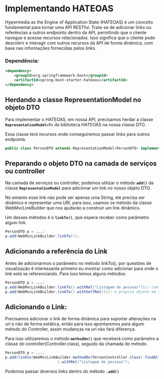 # Implementando HATEOAS

Hypermedia as the Engine of Application State (HATEOAS) é um conceito fundamental para tornar uma API RESTful. Trata-se de adicionar links ou referências a outros endpoints dentro da API, permitindo que o cliente navegue e acesse recursos relacionados.
Isso significa que o cliente pode descobrir e interagir com outros recursos da API de forma dinâmica, com base nas informações fornecidas pelos links.

### Dependência:

```xml
<dependency>
	<groupId>org.springframework.boot</groupId>
	<artifactId>spring-boot-starter-hateoas</artifactId>
</dependency>
```

## Herdando a classe RepresentationModel<T> no objeto DTO

Para implementar o HATEOAS, em nossa API, precisamos herdar a classe **`RepresentationModel<T>`** da biblioteca HATEOAS na nossa classe DTO.

Essa classe terá recursos onde conseguiremos passar links para outros endpoints.

```java
public class PersonDTO extends RepresentationModel<PersonDTO> implements Serializable
```

## Preparando o objeto DTO na camada de serviços ou controller

Na camada de serviços ou controller, podemos utilizar o método **`add()`** da classe **`RepresentationModel`** para adicionar um link no nosso objeto DTO.

No entanto esse link não pode ser apenas uma String, ele precisa ser dinâmico e representar uma URI, para isso, usamos os método da classe WebMvcLinkBuilder que nos ajudarão a construir um link dinâmico.

Um desses métodos é o **`linkTo()`**, que espera receber como parâmetro algum link.

```java
PersonDTO p = ...;
p.add(WebMvcLinkBuilder.linkTo());
```

## Adicionando a referência do Link

Antes de adicionarmos o parâmetro no método linkTo(), por questões de visualização é interessante primeiro eu mostrar como adicionar para onde o link está se referenciando. Para isso temos alguns métodos:

```java
PersonDTO p = ...;
p.add(WebMvcLinkBuilder.linkTo().withRel("Listagem de pessoas"))// com string
p.add(WebMvcLinkBuilder.linkTo().withSelfRel())// o proprio objeto em si
```

## Adicionando o Link:

Precisamos adicionar o link de forma dinâmica para suportar alterações na url e não de forma estática, então para isso apontaremos para algum método do Controller, assim mudanças na url não fará diferença.

Para isso utilizaremos o método **`methodOn()`** que receberá como parâmetro a classe do controller(Controller.class), seguido da chamada do método.

```java
PersonDTO p = ...;
p.add(linkto(WebMvcLinkBuilder.methodOn(PersonController.class).findAll())
						).withRel("Listagem de pessoas");
```

Podemos passar diversos links dentro do método **`.add()`**

